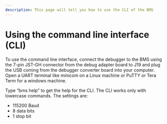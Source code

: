```yaml
---
description: This page will tell you how to use the CLI of the BMS
---
```


# Using the command line interface (CLI)

To use the command line interface, connect the debugger to the BMS using the 7-pin JST-GH connector from the debug adapter board to J19 and plug the USB coming from the debugger converter board into your computer.  Open a UART terminal like minicom on a Linux machine or PuTTY or Tera Term for a windows machine.

Type “bms help” to get the help for the CLI. The CLI works only with lowercase commands.                              The settings are:

* 115200 Baud
* 8 data bits
* 1 stop bit

